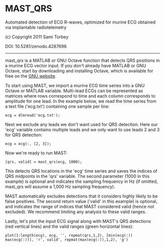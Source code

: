 # MAST_QRS
Automated detection of ECG R-waves, optimized for murine ECG obtained via implantable radiotelemetry

(c) Copyright 2011 Sami Torbey

DOI: 10.5281/zenodo.4287696 
__________________________________________________________________________________________________
mast_qrs is a MATLAB or GNU Octave function that detects QRS positions in a murine ECG vector input. If you don't already have MATLAB or GNU Octave, start by downloading and installing Octave, which is available for free on the [GNU website](https://www.gnu.org/software/octave/).

To start using MAST, we import a murine ECG time series into a GNU Octave or MATLAB variable. Multi-lead ECGs can be represented as matrices where rows correspond to time and each column corresponds to amplitude for one lead. In the example below, we read the time series from a text file ('ecg.txt') containing one sample per line:

    ecg = dlmread('ecg.txt');

Next we exclude any leads we don't want used for QRS detection. Here our 'ecg' variable contains multiple leads and we only want to use leads 2 and 3 for QRS detection:

    ecg = ecg(:, [2, 3]);

Now we're ready to run MAST:

	[qrs, valid] = mast_qrs(ecg, 1000);

This detects QRS locations in the 'ecg' time series and saves the indices of QRS midpoints in the 'qrs' variable. The second parameter (1000 in this example) is optional and indicates the sampling frequency in Hz (if omitted, mast_qrs will assume a 1,000 Hz sampling frequency).

MAST automatically excludes detections that it considers highly likely to be false positives. The second return value ('valid' in this example) is optional, and indicates the range of indices that MAST considered valid (hence not excluded). We recommend limiting any analysis to these valid ranges.

Lastly, let's plot the input ECG signal along with MAST's QRS detections (red vertical lines) and the valid ranges (green horizontal lines):

    plot(1:length(ecg), ecg, '', repmat(qrs,1,2), [min(ecg(:)) max(ecg(:))], 'r', valid', repmat(max(ecg(:)),1,2), 'g')
